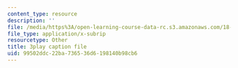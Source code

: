 ```yaml
---
content_type: resource
description: ''
file: /media/https%3A/open-learning-course-data-rc.s3.amazonaws.com/18-02sc-multivariable-calculus-fall-2010/99502ddc22ba736536d6198140b98cb6_XZ1QwS1IKgw.srt
file_type: application/x-subrip
resourcetype: Other
title: 3play caption file
uid: 99502ddc-22ba-7365-36d6-198140b98cb6
---
```


